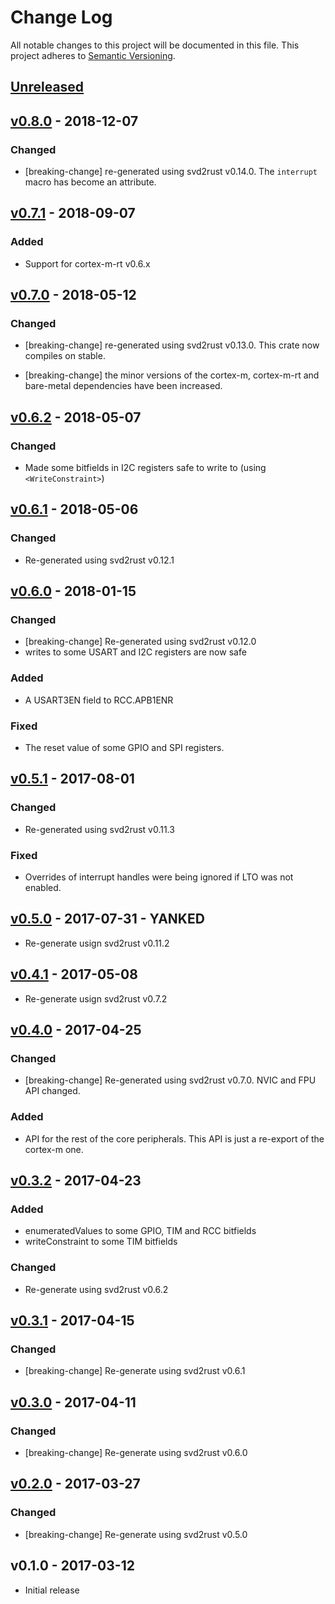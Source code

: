# Change Log

All notable changes to this project will be documented in this file.
This project adheres to [Semantic Versioning](http://semver.org/).

## [Unreleased]

## [v0.8.0] - 2018-12-07

### Changed

- [breaking-change] re-generated using svd2rust v0.14.0. The `interrupt` macro
  has become an attribute.

## [v0.7.1] - 2018-09-07

### Added

- Support for cortex-m-rt v0.6.x

## [v0.7.0] - 2018-05-12

### Changed

- [breaking-change] re-generated using svd2rust v0.13.0. This crate now compiles on stable.

- [breaking-change] the minor versions of the cortex-m, cortex-m-rt and bare-metal dependencies have
  been increased.

## [v0.6.2] - 2018-05-07

### Changed

- Made some bitfields in I2C registers safe to write to (using `<WriteConstraint>`)

## [v0.6.1] - 2018-05-06

### Changed

- Re-generated using svd2rust v0.12.1

## [v0.6.0] - 2018-01-15

### Changed

- [breaking-change] Re-generated using svd2rust v0.12.0
- writes to some USART and I2C registers are now safe

### Added

- A USART3EN field to RCC.APB1ENR

### Fixed

- The reset value of some GPIO and SPI registers.

## [v0.5.1] - 2017-08-01

### Changed

- Re-generated using svd2rust v0.11.3

### Fixed

- Overrides of interrupt handles were being ignored if LTO was not enabled.

## [v0.5.0] - 2017-07-31 - YANKED

- Re-generate usign svd2rust v0.11.2

## [v0.4.1] - 2017-05-08

- Re-generate usign svd2rust v0.7.2

## [v0.4.0] - 2017-04-25

### Changed

- [breaking-change] Re-generated using svd2rust v0.7.0. NVIC and FPU API
  changed.

### Added

- API for the rest of the core peripherals. This API is just a re-export of the
  cortex-m one.

## [v0.3.2] - 2017-04-23

### Added

- enumeratedValues to some GPIO, TIM and RCC bitfields
- writeConstraint to some TIM bitfields

### Changed

- Re-generate using svd2rust v0.6.2

## [v0.3.1] - 2017-04-15

### Changed

- [breaking-change] Re-generate using svd2rust v0.6.1

## [v0.3.0] - 2017-04-11

### Changed

- [breaking-change] Re-generate using svd2rust v0.6.0

## [v0.2.0] - 2017-03-27

### Changed

- [breaking-change] Re-generate using svd2rust v0.5.0

## v0.1.0 - 2017-03-12

- Initial release

[Unreleased]: https://github.com/japaric/stm32f30x/compare/v0.8.0...HEAD
[v0.8.0]: https://github.com/japaric/stm32f30x/compare/v0.7.1...v0.8.0
[v0.7.1]: https://github.com/japaric/stm32f30x/compare/v0.7.0...v0.7.1
[v0.7.0]: https://github.com/japaric/stm32f30x/compare/v0.6.2...v0.7.0
[v0.6.2]: https://github.com/japaric/stm32f30x/compare/v0.6.1...v0.6.2
[v0.6.1]: https://github.com/japaric/stm32f30x/compare/v0.6.0...v0.6.1
[v0.6.0]: https://github.com/japaric/stm32f30x/compare/v0.5.1...v0.6.0
[v0.5.1]: https://github.com/japaric/stm32f30x/compare/v0.5.0...v0.5.1
[v0.5.0]: https://github.com/japaric/stm32f30x/compare/v0.4.1...v0.5.0
[v0.4.1]: https://github.com/japaric/stm32f30x/compare/v0.4.0...v0.4.1
[v0.4.0]: https://github.com/japaric/stm32f30x/compare/v0.3.2...v0.4.0
[v0.3.2]: https://github.com/japaric/stm32f30x/compare/v0.3.1...v0.3.2
[v0.3.1]: https://github.com/japaric/stm32f30x/compare/v0.3.0...v0.3.1
[v0.3.0]: https://github.com/japaric/stm32f30x/compare/v0.2.0...v0.3.0
[v0.2.0]: https://github.com/japaric/stm32f30x/compare/v0.1.0...v0.2.0
